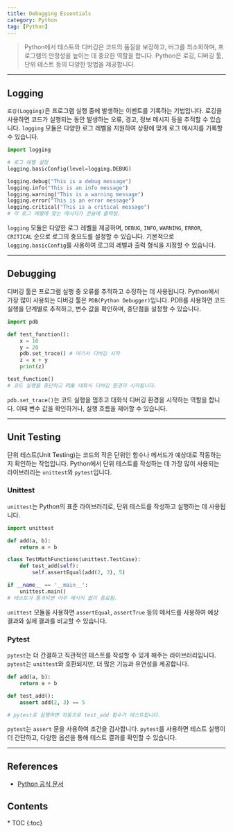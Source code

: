 ```yaml
---
title: Debugging Essentials
category: Python
tag: [Python]
---
```


> Python에서 테스트와 디버깅은 코드의 품질을 보장하고, 버그를 최소화하며, 프로그램의 안정성을 높이는 데 중요한 역할을 합니다. Python은 로깅, 디버깅 툴, 단위 테스트 등의 다양한 방법을 제공합니다. 

---

## Logging
`로깅(Logging)`은 프로그램 실행 중에 발생하는 이벤트를 기록하는 기법입니다. 로깅을 사용하면 코드가 실행되는 동안 발생하는 오류, 경고, 정보 메시지 등을 추적할 수 있습니다. `logging` 모듈은 다양한 로그 레벨을 지원하여 상황에 맞게 로그 메시지를 기록할 수 있습니다.

```python
import logging

# 로그 레벨 설정
logging.basicConfig(level=logging.DEBUG)

logging.debug("This is a debug message")
logging.info("This is an info message")
logging.warning("This is a warning message")
logging.error("This is an error message")
logging.critical("This is a critical message")
# 각 로그 레벨에 맞는 메시지가 콘솔에 출력됨.
```
`logging` 모듈은 다양한 로그 레벨을 제공하며, `DEBUG`, `INFO`, `WARNING`, `ERROR`, `CRITICAL` 순으로 로그의 중요도를 설정할 수 있습니다. 기본적으로 `logging.basicConfig`를 사용하여 로그의 레벨과 출력 형식을 지정할 수 있습니다.

---

## Debugging
디버깅 툴은 프로그램 실행 중 오류를 추적하고 수정하는 데 사용됩니다. Python에서 가장 많이 사용되는 디버깅 툴은 `PDB(Python Debugger)`입니다. PDB를 사용하면 코드 실행을 단계별로 추적하고, 변수 값을 확인하며, 중단점을 설정할 수 있습니다.

```python
import pdb

def test_function():
    x = 10
    y = 20
    pdb.set_trace() # 여기서 디버깅 시작
    z = x + y
    print(z)

test_function()
# 코드 실행을 중단하고 PDB 대화식 디버깅 환경이 시작됩니다.
```
`pdb.set_trace()`는 코드 실행을 멈추고 대화식 디버깅 환경을 시작하는 역할을 합니다. 이때 변수 값을 확인하거나, 실행 흐름을 제어할 수 있습니다.

---

## Unit Testing 
단위 테스트(Unit Testing)는 코드의 작은 단위인 함수나 메서드가 예상대로 작동하는지 확인하는 작업입니다. Python에서 단위 테스트를 작성하는 데 가장 많이 사용되는 라이브러리는 `unittest`와 `pytest`입니다.

### Unittest
`unittest`는 Python의 표준 라이브러리로, 단위 테스트를 작성하고 실행하는 데 사용됩니다.

```python
import unittest

def add(a, b):
    return a + b

class TestMathFunctions(unittest.TestCase):
    def test_add(self):
        self.assertEqual(add(2, 3), 5)

if __name__ == '__main__':
    unittest.main()
# 테스트가 통과되면 아무 메시지 없이 종료됨.
```
`unittest` 모듈을 사용하면 `assertEqual`, `assertTrue` 등의 메서드를 사용하여 예상 결과와 실제 결과를 비교할 수 있습니다.

### Pytest
`pytest`는 더 간결하고 직관적인 테스트를 작성할 수 있게 해주는 라이브러리입니다. `pytest`는 `unittest`와 호환되지만, 더 많은 기능과 유연성을 제공합니다.

```python
def add(a, b):
    return a + b

def test_add():
    assert add(2, 3) == 5

# pytest로 실행하면 자동으로 test_add 함수가 테스트됩니다.
```
`pytest`는 `assert` 문을 사용하여 조건을 검사합니다. `pytest`를 사용하면 테스트 실행이 더 간단하고, 다양한 옵션을 통해 테스트 결과를 확인할 수 있습니다.

---

## References
- [Python 공식 문서](https://docs.python.org/3/)

<nav class="post-toc" markdown="1">
  <h2>Contents</h2>
* TOC
{:toc}
</nav>

